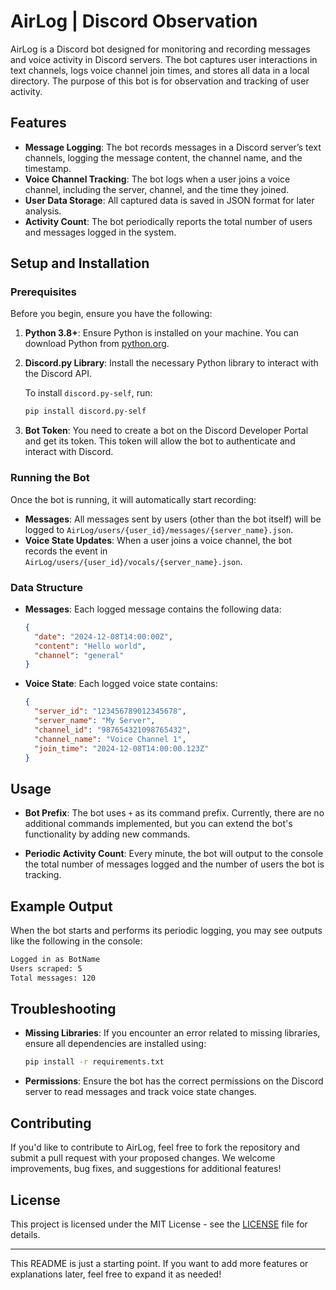 # AirLog | Discord Observation

AirLog is a Discord bot designed for monitoring and recording messages and voice activity in Discord servers. The bot captures user interactions in text channels, logs voice channel join times, and stores all data in a local directory. The purpose of this bot is for observation and tracking of user activity.

## Features

- **Message Logging**: The bot records messages in a Discord server’s text channels, logging the message content, the channel name, and the timestamp.
- **Voice Channel Tracking**: The bot logs when a user joins a voice channel, including the server, channel, and the time they joined.
- **User Data Storage**: All captured data is saved in JSON format for later analysis.
- **Activity Count**: The bot periodically reports the total number of users and messages logged in the system.

## Setup and Installation

### Prerequisites
Before you begin, ensure you have the following:

1. **Python 3.8+**: Ensure Python is installed on your machine. You can download Python from [python.org](https://www.python.org/).
2. **Discord.py Library**: Install the necessary Python library to interact with the Discord API.
   
   To install `discord.py-self`, run:
   ```bash
   pip install discord.py-self
   ```

3. **Bot Token**: You need to create a bot on the Discord Developer Portal and get its token. This token will allow the bot to authenticate and interact with Discord.

### Running the Bot

Once the bot is running, it will automatically start recording:

- **Messages**: All messages sent by users (other than the bot itself) will be logged to `AirLog/users/{user_id}/messages/{server_name}.json`.
- **Voice State Updates**: When a user joins a voice channel, the bot records the event in `AirLog/users/{user_id}/vocals/{server_name}.json`.

### Data Structure

- **Messages**: Each logged message contains the following data:
  ```json
  {
    "date": "2024-12-08T14:00:00Z",
    "content": "Hello world",
    "channel": "general"
  }
  ```
  
- **Voice State**: Each logged voice state contains:
  ```json
  {
    "server_id": "123456789012345678",
    "server_name": "My Server",
    "channel_id": "987654321098765432",
    "channel_name": "Voice Channel 1",
    "join_time": "2024-12-08T14:00:00.123Z"
  }
  ```

## Usage

- **Bot Prefix**: The bot uses `+` as its command prefix. Currently, there are no additional commands implemented, but you can extend the bot's functionality by adding new commands.
  
- **Periodic Activity Count**: Every minute, the bot will output to the console the total number of messages logged and the number of users the bot is tracking.

## Example Output

When the bot starts and performs its periodic logging, you may see outputs like the following in the console:

```bash
Logged in as BotName
Users scraped: 5
Total messages: 120
```

## Troubleshooting

- **Missing Libraries**: If you encounter an error related to missing libraries, ensure all dependencies are installed using:
  ```bash
  pip install -r requirements.txt
  ```
  
- **Permissions**: Ensure the bot has the correct permissions on the Discord server to read messages and track voice state changes.

## Contributing

If you'd like to contribute to AirLog, feel free to fork the repository and submit a pull request with your proposed changes. We welcome improvements, bug fixes, and suggestions for additional features!

## License

This project is licensed under the MIT License - see the [LICENSE](LICENSE.md) file for details.

---

This README is just a starting point. If you want to add more features or explanations later, feel free to expand it as needed!
